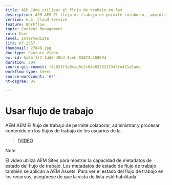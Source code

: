 ```yaml
---
title: AEM Cómo utilizar el flujo de trabajo en las
description: AEM AEM El flujo de trabajo de permite colaborar, administrar y procesar contenido en los flujos de trabajo de los usuarios de la.
version: 6.5, Cloud Service
feature: Workflow
topic: Content Management
role: User
level: Intermediate
jira: KT-2557
thumbnail: 27848.jpg
doc-type: Feature Video
exl-id: 5a6bf1f2-1dd5-40b4-8ceb-03672a36869d
duration: 204
source-git-commit: f4c621f3a9caa8c2c64b8323312343fe421a5aee
workflow-type: tm+mt
source-wordcount: '67'
ht-degree: 0%

---
```


# Usar flujo de trabajo

AEM AEM El flujo de trabajo de permite colaborar, administrar y procesar contenido en los flujos de trabajo de los usuarios de la.

>[!VIDEO](https://video.tv.adobe.com/v/27848?quality=12&learn=on)

>[!NOTE]
>
> El vídeo utiliza AEM Sites para mostrar la capacidad de metadatos de estado del flujo de trabajo. Los metadatos de estado de flujo de trabajo también se aplican a AEM Assets. Para ver el estado del flujo de trabajo en los recursos, asegúrese de que la vista de lista esté habilitada.
